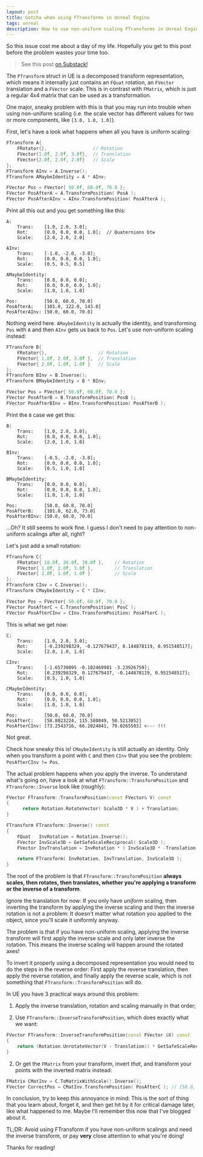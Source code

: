 ```yaml
---
layout: post
title: Gotcha when using FTransforms in Unreal Engine
tags: unreal
description: How to use non-uniform scaling FTransforms in Unreal Engine and avoid some problems
---
```


So this issue cost me about a day of my life. Hopefully you get to this post before the problem wastes your time too.

> See this post [on Substack!](https://danielcoelho.substack.com/p/unreal-non-uniform-scaling-gotcha)

The `FTransform` struct in UE is a decomposed transform representation, which means it internally just contains an `FQuat` rotation, an `FVector` translation and a `FVector` scale. This is in contrast with `FMatrix`, which is just a regular 4x4 matrix that can be used as a transformation.

One major, sneaky problem with this is that you may run into trouble when using non-uniform scaling (i.e. the scale vector has different values for two or more components, like `[3.0, 1.0, 1.0]`).

First, let's have a look what happens when all you have is uniform scaling:

``` C++
FTransform A{
    FRotator{},                 // Rotation
    FVector{1.0f, 2.0f, 3.0f},  // Translation
    FVector{2.0f, 2.0f, 2.0f}   // Scale
};
FTransform AInv = A.Inverse();
FTransform AMaybeIdentity = A * AInv;

FVector Pos = FVector{ 50.0f, 60.0f, 70.0 };
FVector PosAfterA = A.TransformPosition( PosA );
FVector PosAfterAInv = AInv.TransformPosition( PosAfterA );
```

Print all this out and you get something like this:

```
A:
    Trans:    [1.0, 2.0, 3.0];
    Rot:      [0.0, 0.0, 0.0, 1.0];  // Quaternions btw
    Scale:    [2.0, 2.0, 2.0]

AInv:
    Trans:    [-1.0, -2.0, -3.0];
    Rot:      [0.0, 0.0, 0.0, 1.0];
    Scale:    [0.5, 0.5, 0.5]

AMaybeIdentity:
    Trans:    [0.0, 0.0, 0.0];
    Rot:      [0.0, 0.0, 0.0, 1.0];
    Scale:    [1.0, 1.0, 1.0]

Pos:          [50.0, 60.0, 70.0]
PosAfterA:    [101.0, 122.0, 143.0]
PosAfterAInv: [50.0, 60.0, 70.0]
```

Nothing weird here. `AMaybeIdentity` is actually the identity, and transforming `Pos` with `A` and then `AInv` gets us back to `Pos`. Let's use non-uniform scaling instead:

``` C++
FTransform B{
    FRotator{},                   // Rotation
    FVector{ 1.0f, 2.0f, 3.0f },  // Translation
    FVector{ 2.0f, 1.0f, 1.0f }   // Scale
};
FTransform BInv = B.Inverse();
FTransform BMaybeIdentity = B * BInv;

FVector Pos = FVector{ 50.0f, 60.0f, 70.0 };
FVector PosAfterB = B.TransformPosition( PosB );
FVector PosAfterBInv = BInv.TransformPosition( PosAfterB );
```

Print the `B` case we get this:

```
B:
    Trans:    [1.0, 2.0, 3.0];
    Rot:      [0.0, 0.0, 0.0, 1.0];
    Scale:    [2.0, 1.0, 1.0]

BInv:
    Trans:    [-0.5, -2.0, -3.0];
    Rot:      [0.0, 0.0, 0.0, 1.0];
    Scale:    [0.5, 1.0, 1.0]

BMaybeIdentity:
    Trans:    [0.0, 0.0, 0.0];
    Rot:      [0.0, 0.0, 0.0, 1.0];
    Scale:    [1.0, 1.0, 1.0]

Pos:          [50.0, 60.0, 70.0]
PosAfterB:    [101.0, 62.0, 73.0]
PosAfterBInv: [50.0, 60.0, 70.0]
```

...Oh? It still seems to work fine. I guess I don't need to pay attention to non-uniform scalings after all, right?

Let's just add a small rotation:

``` C++
FTransform C{
    FRotator{ 10.0f, 20.0f, 30.0f },    // Rotation
    FVector{ 1.0f, 2.0f, 3.0f },        // Translation
    FVector{ 2.0f, 1.0f, 1.0f }         // Scale
};
FTransform CInv = C.Inverse();
FTransform CMaybeIdentity = C * CInv;

FVector Pos = FVector{ 50.0f, 60.0f, 70.0 };
FVector PosAfterC = C.TransformPosition( PosC );
FVector PosAfterCInv = CInv.TransformPosition( PosAfterC );
```

This is what we get now:

```
C:
    Trans:    [1.0, 2.0, 3.0];
    Rot:      [-0.239298329, -0.127679437, 0.144878119, 0.951548517];
    Scale:    [2.0, 1.0, 1.0]

CInv:
    Trans:    [-1.65730095 -0.102469981 -3.23926759];
    Rot:      [0.239298329, 0.127679437, -0.144878119, 0.951548517];
    Scale:    [0.5, 1.0, 1.0]

CMaybeIdentity:
    Trans:    [0.0, 0.0, 0.0];
    Rot:      [0.0, 0.0, 0.0, 1.0];
    Scale:    [1.0, 1.0, 1.0]

Pos:          [50.0, 60.0, 70.0]
PosAfterC:    [58.8023224, 115.580849, 50.5213852]
PosAfterCInv: [73.2543716, 66.2024841, 79.0265503] <--- !!!
```

Not great.

Check how sneaky this is! `CMaybeIdentity` is still actually an identity. Only when you transform a point with `C` and then `CInv` that you see the problem: `PosAfterCInv != Pos`.

The actual problem happens when you apply the inverse. To understand what's going on, have a look at what `FTransform::TransformPosition` and `FTransform::Inverse` look like (roughly):

``` C++
FVector FTransform::TransformPosition(const FVector& V) const
{
	  return Rotation.RotateVector( Scale3D * V ) + Translation;
}

FTransform FTransform::Inverse() const
{
    FQuat   InvRotation = Rotation.Inverse();
    FVector InvScale3D = GetSafeScaleReciprocal( Scale3D );
    FVector InvTranslation = InvRotation * ( InvScale3D * -Translation );

    return FTransform( InvRotation, InvTranslation, InvScale3D );
}
```

The root of the problem is that `FTransform::TransformPosition` **always scales, then rotates, then translates, whether you're applying a transform or the inverse of a transform**.

Ignore the translation for now: If you only have *uniform* scaling, then inverting the transform by applying the inverse scaling and then the inverse rotation is not a problem: It doesn't matter what rotation you applied to the object, since you'll scale it uniformly anyway.

The problem is that if you have non-uniform scaling, applying the inverse transform will first apply the inverse scale and only later inverse the rotation. This means the inverse scaling will happen around the rotated axes!

To invert it properly using a decomposed representation you would need to do the steps in the reverse order: First apply the reverse translation, then apply the reverse rotation, and finally apply the reverse scale, which is not something that `FTransform::TransformPosition` will do.

In UE you have 3 practical ways around this problem:

1. Apply the inverse translation, rotation and scaling manually in that order;

2. Use `FTransform::InverseTransformPosition`, which does exactly what we want:
``` C++
FVector FTransform::InverseTransformPosition(const FVector &V) const
{
	return (Rotation.UnrotateVector(V - Translation)) * GetSafeScaleReciprocal(Scale3D);
}
```
2. Or get the `FMatrix` from your transform, invert *that*, and transform your points with the inverted matrix instead:
``` C++
FMatrix CMatInv = C.ToMatrixWithScale().Inverse();
FVector CorrectPos = CMatInv.TransformPosition( PosAfterC ); // [50.0, 60.0, 70.0];
```

In conclusion, try to keep this annoyance in mind: This is the sort of thing that you learn about, forget it, and then get hit by it for critical damage later, like what happened to me. Maybe I'll remember this now that I've blogged about it.

TL;DR: Avoid using FTransform if you have non-uniform scalings and need the inverse transform, or pay **very** close attention to what you're doing!


Thanks for reading!